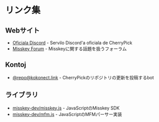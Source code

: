 # リンク集

## Webサイト
- [Oficiala Discord](https://discord.gg/V8qghB28Aj) - Servilo Discord'a oficiala de CherryPick
- [Misskey Forum](https://forum.misskey.io/) - Misskeyに関する話題を扱うフォーラム

## Kontoj
- [@repo@kokonect.link](https://kokonect.link/@repo) - CherryPickのリポジトリの更新を投稿するbot

## ライブラリ
- [misskey-dev/misskey.js](https://github.com/misskey-dev/misskey.js) - JavaScriptのMisskey SDK
- [misskey-dev/mfm.js](https://github.com/misskey-dev/mfm.js) - JavaScriptのMFMパーサー実装
